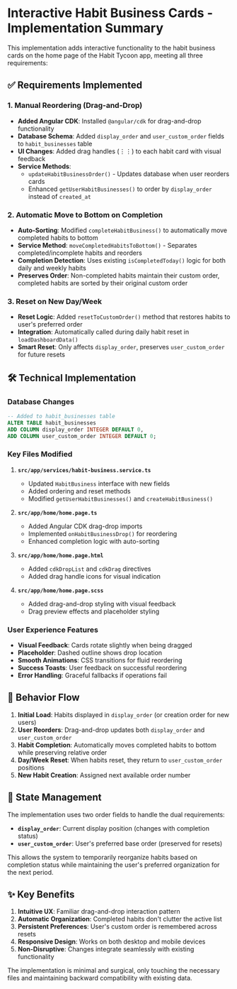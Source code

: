 # Interactive Habit Business Cards - Implementation Summary

This implementation adds interactive functionality to the habit business cards on the home page of the Habit Tycoon app, meeting all three requirements:

## ✅ Requirements Implemented

### 1. Manual Reordering (Drag-and-Drop)
- **Added Angular CDK**: Installed `@angular/cdk` for drag-and-drop functionality
- **Database Schema**: Added `display_order` and `user_custom_order` fields to `habit_businesses` table
- **UI Changes**: Added drag handles (⋮⋮) to each habit card with visual feedback
- **Service Methods**: 
  - `updateHabitBusinessOrder()` - Updates database when user reorders cards
  - Enhanced `getUserHabitBusinesses()` to order by `display_order` instead of `created_at`

### 2. Automatic Move to Bottom on Completion
- **Auto-Sorting**: Modified `completeHabitBusiness()` to automatically move completed habits to bottom
- **Service Method**: `moveCompletedHabitsToBottom()` - Separates completed/incomplete habits and reorders
- **Completion Detection**: Uses existing `isCompletedToday()` logic for both daily and weekly habits
- **Preserves Order**: Non-completed habits maintain their custom order, completed habits are sorted by their original custom order

### 3. Reset on New Day/Week
- **Reset Logic**: Added `resetToCustomOrder()` method that restores habits to user's preferred order
- **Integration**: Automatically called during daily habit reset in `loadDashboardData()`
- **Smart Reset**: Only affects `display_order`, preserves `user_custom_order` for future resets

## 🛠️ Technical Implementation

### Database Changes
```sql
-- Added to habit_businesses table
ALTER TABLE habit_businesses 
ADD COLUMN display_order INTEGER DEFAULT 0,
ADD COLUMN user_custom_order INTEGER DEFAULT 0;
```

### Key Files Modified
1. **`src/app/services/habit-business.service.ts`**
   - Updated `HabitBusiness` interface with new fields
   - Added ordering and reset methods
   - Modified `getUserHabitBusinesses()` and `createHabitBusiness()`

2. **`src/app/home/home.page.ts`**
   - Added Angular CDK drag-drop imports
   - Implemented `onHabitBusinessDrop()` for reordering
   - Enhanced completion logic with auto-sorting

3. **`src/app/home/home.page.html`**
   - Added `cdkDropList` and `cdkDrag` directives
   - Added drag handle icons for visual indication

4. **`src/app/home/home.page.scss`**
   - Added drag-and-drop styling with visual feedback
   - Drag preview effects and placeholder styling

### User Experience Features
- **Visual Feedback**: Cards rotate slightly when being dragged
- **Placeholder**: Dashed outline shows drop location
- **Smooth Animations**: CSS transitions for fluid reordering
- **Success Toasts**: User feedback on successful reordering
- **Error Handling**: Graceful fallbacks if operations fail

## 🎯 Behavior Flow

1. **Initial Load**: Habits displayed in `display_order` (or creation order for new users)
2. **User Reorders**: Drag-and-drop updates both `display_order` and `user_custom_order`
3. **Habit Completion**: Automatically moves completed habits to bottom while preserving relative order
4. **Day/Week Reset**: When habits reset, they return to `user_custom_order` positions
5. **New Habit Creation**: Assigned next available order number

## 🔄 State Management

The implementation uses two order fields to handle the dual requirements:

- **`display_order`**: Current display position (changes with completion status)
- **`user_custom_order`**: User's preferred base order (preserved for resets)

This allows the system to temporarily reorganize habits based on completion status while maintaining the user's preferred organization for the next period.

## ✨ Key Benefits

1. **Intuitive UX**: Familiar drag-and-drop interaction pattern
2. **Automatic Organization**: Completed habits don't clutter the active list
3. **Persistent Preferences**: User's custom order is remembered across resets
4. **Responsive Design**: Works on both desktop and mobile devices
5. **Non-Disruptive**: Changes integrate seamlessly with existing functionality

The implementation is minimal and surgical, only touching the necessary files and maintaining backward compatibility with existing data.
